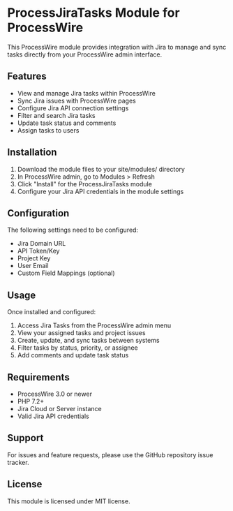 # ProcessJiraTasks Module for ProcessWire

This ProcessWire module provides integration with Jira to manage and sync tasks directly from your ProcessWire admin interface.

## Features

- View and manage Jira tasks within ProcessWire
- Sync Jira issues with ProcessWire pages
- Configure Jira API connection settings
- Filter and search Jira tasks
- Update task status and comments
- Assign tasks to users

## Installation

1. Download the module files to your site/modules/ directory
2. In ProcessWire admin, go to Modules > Refresh
3. Click "Install" for the ProcessJiraTasks module
4. Configure your Jira API credentials in the module settings

## Configuration

The following settings need to be configured:

- Jira Domain URL
- API Token/Key
- Project Key
- User Email
- Custom Field Mappings (optional)

## Usage

Once installed and configured:

1. Access Jira Tasks from the ProcessWire admin menu
2. View your assigned tasks and project issues
3. Create, update, and sync tasks between systems
4. Filter tasks by status, priority, or assignee
5. Add comments and update task status

## Requirements

- ProcessWire 3.0 or newer
- PHP 7.2+
- Jira Cloud or Server instance
- Valid Jira API credentials

## Support

For issues and feature requests, please use the GitHub repository issue tracker.

## License

This module is licensed under MIT license.
